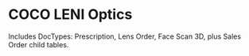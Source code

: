 # COCO LENI Optics

Includes DocTypes: Prescription, Lens Order, Face Scan 3D, plus Sales Order child tables.
